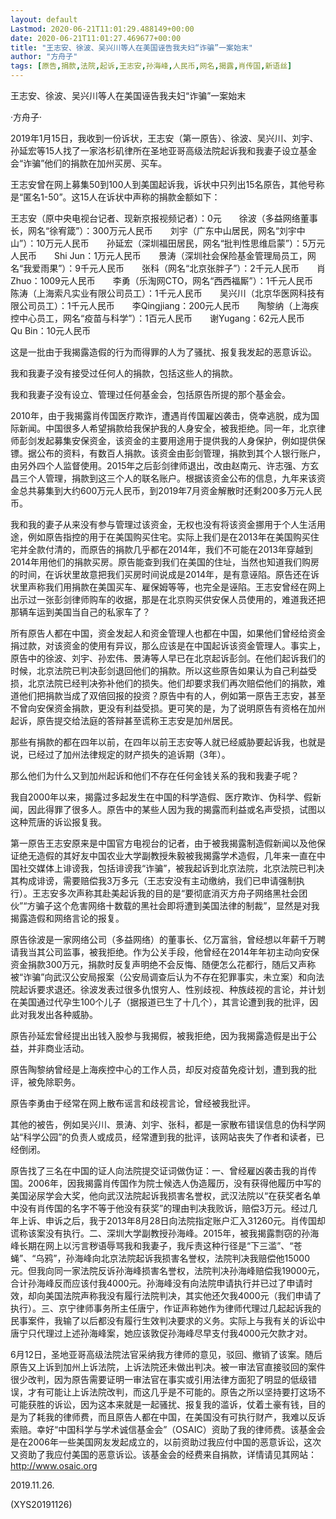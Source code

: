 ```yaml
---
layout: default
Lastmod: 2020-06-21T11:01:29.488149+00:00
date: 2020-06-21T11:01:27.469677+00:00
title: "王志安、徐波、吴兴川等人在美国诬告我夫妇“诈骗”一案始末"
author: "方舟子"
tags: [原告,捐款,法院,起诉,王志安,孙海峰,人民币,网名,揭露,肖传国,新语丝]
---
```


王志安、徐波、吴兴川等人在美国诬告我夫妇“诈骗”一案始末

·方舟子·

2019年1月15日，我收到一份诉状，王志安（第一原告）、徐波、吴兴川、刘宇、孙延宏等15人找了一家洛杉矶律所在圣地亚哥高级法院起诉我和我妻子设立基金会“诈骗”他们的捐款在加州买房、买车。

王志安曾在网上募集50到100人到美国起诉我，诉状中只列出15名原告，其他号称是“匿名1-50”。这15人在诉状中声称的捐款金额如下：

王志安（原中央电视台记者、现新京报视频记者）：0元　　徐波（多益网络董事长，网名“徐宥箴”）：300万元人民币　　刘宇（广东中山居民，网名“刘宇中山”）：10万元人民币　　孙延宏（深圳福田居民，网名“批判性思维启蒙”）：5万元人民币　　Shi Jun：1万元人民币　　景涛（深圳社会保险基金管理局员工，网名“我爱雨果”）：9千元人民币　　张科（网名“北京张胖子”）：2千元人民币　　肖Zhuo：1009元人民币　　李勇（乐淘网CTO，网名“西西福厮”）：1千元人民币　　陈涛（上海索凡实业有限公司员工）：1千元人民币　　吴兴川（北京华医网科技有限公司员工）：1千元人民币　　李Qingjiang：200元人民币　　陶黎纳（上海疾控中心员工，网名“疫苗与科学”）：1百元人民币　　谢Yugang：62元人民币　　Qu Bin：10元人民币

这是一批由于我揭露造假的行为而得罪的人为了骚扰、报复我发起的恶意诉讼。

我和我妻子没有接受过任何人的捐款，包括这些人的捐款。

我和我妻子没有设立、管理过任何基金会，包括原告所提的那个基金会。

2010年，由于我揭露肖传国医疗欺诈，遭遇肖传国雇凶袭击，侥幸逃脱，成为国际新闻。中国很多人希望捐款给我保护我的人身安全，被我拒绝。同一年，北京律师彭剑发起募集安保资金，该资金的主要用途用于提供我的人身保护，例如提供保镖。据公布的资料，有数百人捐款。该资金由彭剑管理，捐款到其个人银行账户，由另外四个人监督使用。2015年之后彭剑律师退出，改由赵南元、许志强、方玄昌三个人管理，捐款到这三个人的联名账户。根据该资金公布的信息，九年来该资金总共募集到大约600万元人民币，到2019年7月资金解散时还剩200多万元人民币。

我和我的妻子从来没有参与管理过该资金，无权也没有将该资金挪用于个人生活用途，例如原告指控的用于在美国购买住宅。实际上我们是在2013年在美国购买住宅并全款付清的，而原告的捐款几乎都在2014年，我们不可能在2013年穿越到2014年用他们的捐款买房。原告能查到我们在美国的住址，当然也知道我们购房的时间，在诉状里故意把我们买房时间说成是2014年，是有意诬陷。原告还在诉状里声称我们用捐款在美国买车、雇保姆等等，也完全是诬陷。王志安曾经在网上出示过一张彭剑律师购车的收据，那是在北京购买供安保人员使用的，难道我还把那辆车运到美国当自己的私家车了？

所有原告人都在中国，资金发起人和资金管理人也都在中国，如果他们曾经给资金捐过款，对该资金的使用有异议，那么应该是在中国起诉该资金管理人。事实上，原告中的徐波、刘宇、孙宏伟、景涛等人早已在北京起诉彭剑。在他们起诉我们的时候，北京法院已判决彭剑退回他们的捐款。所以这些原告如果认为自己利益受损，北京法院已经判决弥补他们的损失。他们却要求我们再次赔偿他们的捐款，难道他们把捐款当成了双倍回报的投资？原告中有的人，例如第一原告王志安，甚至不曾向安保资金捐款，更没有利益受损。更可笑的是，为了说明原告有资格在加州起诉，原告提交给法庭的答辩甚至谎称王志安是加州居民。

那些有捐款的都在四年以前，在四年以前王志安等人就已经威胁要起诉我，也就是说，已经过了加州法律规定的财产损失的追诉期（3年）。

那么他们为什么又到加州起诉和他们不存在任何金钱关系的我和我妻子呢？

我自2000年以来，揭露过多起发生在中国的科学造假、医疗欺诈、伪科学、假新闻，因此得罪了很多人。原告中的某些人因为我的揭露而利益或名声受损，试图以这种荒唐的诉讼报复我。

第一原告王志安原来是中国官方电视台的记者，由于被我揭露制造假新闻以及他保证绝无造假的其好友中国农业大学副教授朱毅被我揭露学术造假，几年来一直在中国社交媒体上诽谤我，包括诽谤我“诈骗”，被我起诉到北京法院，北京法院已判决其构成诽谤，需要赔偿我3万多元（王志安没有主动缴纳，我们已申请强制执行）。王志安多次声称其赴美起诉我的目的是“要彻底消灭方舟子网络黑社会团伙”“方骗子这个危害网络十数载的黑社会即将遭到美国法律的制裁”，显然是对我揭露造假和网络言论的报复。

原告徐波是一家网络公司（多益网络）的董事长、亿万富翁，曾经想以年薪千万聘请我当其公司监事，被我拒绝。作为公关手段，他曾经在2014年年初主动向安保资金捐款300万元，捐款时反复声明绝不会反悔、随便怎么花都行，随后又声称被“诈骗”向武汉公安局报案（公安局调查后认为不存在犯罪事实，未立案）和向法院起诉要求退还。徐波发表过很多仇恨穷人、性别歧视、种族歧视的言论，并计划在美国通过代孕生100个儿子（据报道已生了十几个），其言论遭到我的批评，因此对我发出各种威胁。

原告孙延宏曾经提出出钱入股参与我揭假，被我拒绝，因为我揭露造假是出于公益，并非商业活动。

原告陶黎纳曾经是上海疾控中心的工作人员，却反对疫苗免疫计划，遭到我的批评，被免除职务。

原告李勇由于经常在网上散布谣言和歧视言论，曾经被我批评。

其他的被告，例如吴兴川、景涛、刘宇、张科，都是一家散布错误信息的伪科学网站“科学公园”的负责人或成员，经常遭到我的批评，该网站丧失了作者和读者，已经倒闭。

原告找了三名在中国的证人向法院提交证词做伪证：一、曾经雇凶袭击我的肖传国。2006年，因我揭露肖传国作为院士候选人伪造履历，没有获得他履历中写的美国泌尿学会大奖，他向武汉法院起诉我损害名誉权，武汉法院以“在获奖者名单中没有肖传国的名字不等于他没有获奖”的理由判决我败诉，赔偿3万元。经过几年上诉、申诉之后，我于2013年8月28日向法院指定账户汇入31260元。肖传国却谎称该案没有执行。二、深圳大学副教授孙海峰。2015年，被我揭露剽窃的孙海峰长期在网上以污言秽语辱骂我和我妻子，我斥责这种行径是“下三滥”、“苍蝇”、“乌鸦”，孙海峰向北京法院起诉我损害名誉权，法院判决我赔偿他15000元。但我向同一家法院反诉孙海峰损害名誉权，法院判决孙海峰赔偿我19000元，合计孙海峰反而应该付我4000元。孙海峰没有向法院申请执行并已过了申请时效，却向美国法院声称我没有履行法院判决，其实他还欠我4000元（我们申请了执行）。三、京宁律师事务所主任唐宁，作证声称她作为律师代理过几起起诉我的民事案件，我输了以后都没有履行生效判决要求的义务。实际上与我有关的诉讼中唐宁只代理过上述孙海峰案，她应该敦促孙海峰尽早支付我4000元欠款才对。

6月12日，圣地亚哥高级法院法官采纳我方律师的意见，驳回、撤销了该案。随后原告又上诉到加州上诉法院，上诉法院还未做出判决。被一审法官直接驳回的案件很少改判，因为原告需要证明一审法官在事实或引用法律方面犯了明显的低级错误，才有可能让上诉法院改判，而这几乎是不可能的。原告之所以坚持要打这场不可能获胜的诉讼，因为这本来就是一起骚扰、报复我的滥诉，仗着土豪有钱，目的是为了耗我的律师费，而且原告人都在中国，在美国没有可执行财产，我难以反诉索赔。幸好“中国科学与学术诚信基金会”（OSAIC）资助了我的律师费。该基金会是在2006年一些美国网友发起成立的，以前资助过我应付中国的恶意诉讼，这次又资助了我应付美国的恶意诉讼。该基金会的经费来自捐款，详情请见其网站：http://www.osaic.org

2019.11.26.

(XYS20191126)

